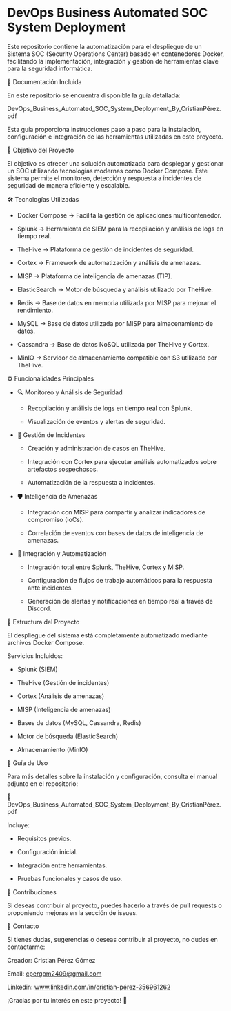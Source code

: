 # DevOps Business Automated SOC System Deployment

Este repositorio contiene la automatización para el despliegue de un Sistema SOC (Security Operations Center) basado en contenedores Docker, facilitando la implementación, integración y gestión de herramientas clave para la seguridad informática.

📖 Documentación Incluida

En este repositorio se encuentra disponible la guía detallada:

DevOps_Business_Automated_SOC_System_Deployment_By_CristianPérez.pdf

Esta guía proporciona instrucciones paso a paso para la instalación, configuración e integración de las herramientas utilizadas en este proyecto.

🚀 Objetivo del Proyecto

El objetivo es ofrecer una solución automatizada para desplegar y gestionar un SOC utilizando tecnologías modernas como Docker Compose. Este sistema permite el monitoreo, detección y respuesta a incidentes de seguridad de manera eficiente y escalable.

🛠️ Tecnologías Utilizadas

- Docker Compose → Facilita la gestión de aplicaciones multicontenedor.

- Splunk → Herramienta de SIEM para la recopilación y análisis de logs en tiempo real.

- TheHive → Plataforma de gestión de incidentes de seguridad.

- Cortex → Framework de automatización y análisis de amenazas.

- MISP → Plataforma de inteligencia de amenazas (TIP).

- ElasticSearch → Motor de búsqueda y análisis utilizado por TheHive.

- Redis → Base de datos en memoria utilizada por MISP para mejorar el rendimiento.

- MySQL → Base de datos utilizada por MISP para almacenamiento de datos.

- Cassandra → Base de datos NoSQL utilizada por TheHive y Cortex.

- MinIO → Servidor de almacenamiento compatible con S3 utilizado por TheHive.

⚙️ Funcionalidades Principales

- 🔍 Monitoreo y Análisis de Seguridad

  - Recopilación y análisis de logs en tiempo real con Splunk.

  - Visualización de eventos y alertas de seguridad.

- 📂 Gestión de Incidentes

  - Creación y administración de casos en TheHive.

  - Integración con Cortex para ejecutar análisis automatizados sobre artefactos sospechosos.

  - Automatización de la respuesta a incidentes.

- 🛡️ Inteligencia de Amenazas

  - Integración con MISP para compartir y analizar indicadores de compromiso (IoCs).

  - Correlación de eventos con bases de datos de inteligencia de amenazas.

- 🔄 Integración y Automatización

  - Integración total entre Splunk, TheHive, Cortex y MISP.

  - Configuración de flujos de trabajo automáticos para la respuesta ante incidentes.

  - Generación de alertas y notificaciones en tiempo real a través de Discord.

📂 Estructura del Proyecto

El despliegue del sistema está completamente automatizado mediante archivos Docker Compose.

Servicios Incluidos:

- Splunk (SIEM)

- TheHive (Gestión de incidentes)

- Cortex (Análisis de amenazas)

- MISP (Inteligencia de amenazas)

- Bases de datos (MySQL, Cassandra, Redis)

- Motor de búsqueda (ElasticSearch)

- Almacenamiento (MinIO)

📜 Guía de Uso

Para más detalles sobre la instalación y configuración, consulta el manual adjunto en el repositorio:

📖 DevOps_Business_Automated_SOC_System_Deployment_By_CristianPérez.pdf

Incluye:

- Requisitos previos.

- Configuración inicial.

- Integración entre herramientas.

- Pruebas funcionales y casos de uso.

🤝 Contribuciones

Si deseas contribuir al proyecto, puedes hacerlo a través de pull requests o proponiendo mejoras en la sección de issues.

👤 Contacto

Si tienes dudas, sugerencias o deseas contribuir al proyecto, no dudes en contactarme:

Creador: Cristian Pérez Gómez

Email: cpergom2409@gmail.com

Linkedin: www.linkedin.com/in/cristian-pérez-356961262


¡Gracias por tu interés en este proyecto! 🚀
